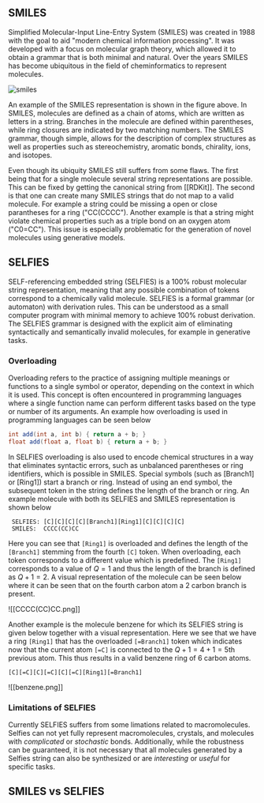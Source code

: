 ## SMILES
Simplified Molecular-Input Line-Entry System (SMILES) was created in 1988 with the goal to aid "modern chemical information processing". It was developed with a focus on molecular graph theory, which allowed it to obtain a grammar that is both minimal and natural. Over the years SMILES has become ubiquitous in the field of cheminformatics to represent molecules. 


![smiles](https://upload.wikimedia.org/wikipedia/commons/0/00/SMILES.png)

An example of the SMILES representation is shown in the figure above. In SMILES, molecules are defined as a chain of atoms, which are written as letters in a string. Branches in the molecule are defined within parentheses, while ring closures are indicated by two matching numbers. The SMILES grammar, though simple, allows for the description of complex structures as well as properties such as stereochemistry, aromatic bonds, chirality, ions, and isotopes.

Even though its ubiquity SMILES still suffers from some flaws. The first being that for a single molecule several string representations are possible. This can be fixed by getting the canonical string from [[RDKit]]. The second is that one can create many SMILES strings that do not map to a valid molecule. For example a string could be missing a open or close parantheses for a ring ("CC(CCCC"). Another example is that a string might violate chemical properties such as a triple bond on an oxygen atom ("C0=CC"). This issue is especially problematic for the generation of novel molecules using generative models.

## SELFIES
SELF-referencing embedded string (SELFIES) is a 100% robust molecular string representation, meaning that any possible combination of tokens correspond to a chemically valid molecule. SELFIES is a formal grammar (or automaton) with derivation rules. This can be understood as a small computer program with minimal memory to achieve 100% robust derivation. The SELFIES grammar is designed with the explicit aim of eliminating syntactically and semantically invalid molecules, for example in generative tasks.

### Overloading
Overloading refers to the practice of assigning multiple meanings or functions to a single symbol or operator, depending on the context in which it is used. This concept is often encountered in programming languages where a single function name can perform different tasks based on the type or number of its arguments. An example how overloading is used in programming languages can be seen below

``` java
int add(int a, int b) { return a + b; }
float add(float a, float b) { return a + b; }
```

In SELFIES overloading is also used to encode chemical structures in a way that eliminates syntactic errors, such as unbalanced parentheses or ring identifiers, which is possible in SMILES. 
Special symbols (such as \[Branch1\] or \[Ring1\]) start a branch or ring. Instead of using an end symbol, the subsequent token in the string defines the length of the branch or ring. An example molecule with both its SELFIES and SMILES representation is shown below

``` ln:false
 SELFIES: [C][C][C][C][Branch1][Ring1][C][C][C][C]
 SMILES:  CCCC(CC)CC 
```

Here you can see that `[Ring1]` is overloaded and defines the length of the `[Branch1]` stemming from the fourth `[C]` token. When overloading, each token corresponds to a different value which is predefined. The `[Ring1]` corresponds to a value of $Q=1$ and thus the length of the branch is defined as $Q+1=2$. A visual representation of the molecule can be seen below where it can be seen that on the fourth carbon atom a 2 carbon branch is present.

![[CCCC(CC)CC.png]]

Another example is the molecule benzene for which its SELFIES string is given below together with a visual representation. Here we see that we have a ring `[Ring1]` that has the overloaded `[=Branch1]` token which indicates now that the current atom `[=C]` is connected to the $Q+ 1=4+1=5$th previous atom. This thus results in a valid benzene ring of $6$ carbon atoms. 

``` ln:false
[C][=C][C][=C][C][=C][Ring1][=Branch1]
```

![[benzene.png]]

### Limitations of SELFIES
Currently SELFIES suffers from some limations related to macromolecules. Selfies can not yet fully represent macromolecules, crystals, and molecules with _complicated_ or _stochastic_ bonds. Additionally, while the robustness can be guaranteed, it is not necessary that all molecules generated by a Selfies string can also be synthesized or are _interesting_ or _useful_ for specific tasks.

## SMILES vs SELFIES

